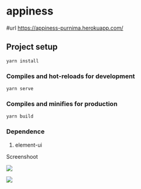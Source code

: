 # appiness

#url https://appiness-purnima.herokuapp.com/

## Project setup
```
yarn install
```

### Compiles and hot-reloads for development
```
yarn serve
```

### Compiles and minifies for production
```
yarn build
```

### Dependence
1. element-ui

Screenshoot

![](https://i.postimg.cc/VvHdg8D1/appiness-2.png)

![](https://i.postimg.cc/nLYr5703/appiness-1.png)

